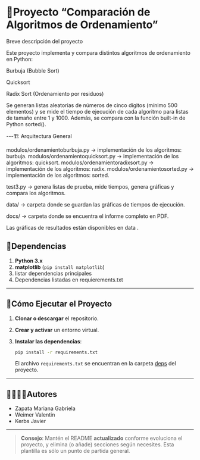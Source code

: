 # 🐍Proyecto “Comparación de Algoritmos de Ordenamiento”
Breve descripción del proyecto

Este proyecto implementa y compara distintos algoritmos de ordenamiento en Python:

Burbuja (Bubble Sort)

Quicksort

Radix Sort (Ordenamiento por residuos)

Se generan listas aleatorias de números de cinco dígitos (mínimo 500 elementos) y se mide el tiempo de ejecución de cada algoritmo para listas de tamaño entre 1 y 1000.
Además, se compara con la función built-in de Python sorted().

---🏗 Arquitectura General

modulos/ordenamientoburbuja.py → implementación de los algoritmos: burbuja.
modulos/ordenamientoquicksort.py → implementación de los algoritmos: quicksort.
modulos/ordenamientoradixsort.py → implementación de los algoritmos: radix.
modulos/ordenamientosorted.py → implementación de los algoritmos: sorted.

test3.py → genera listas de prueba, mide tiempos, genera gráficas y compara los algoritmos.

data/ → carpeta donde se guardan las gráficas de tiempos de ejecución.

docs/ → carpeta donde se encuentra el informe completo en PDF.

Las gráficas de resultados están disponibles en data
.
## 📑Dependencias

1. **Python 3.x**
2. **matplotlib** (`pip install matplotlib`)
3. listar dependencias principales
4. Dependencias listadas en requierements.txt

---
## 🚀Cómo Ejecutar el Proyecto
1. **Clonar o descargar** el repositorio.

2. **Crear y activar** un entorno virtual.

3. **Instalar las dependencias**:
   ```bash
   pip install -r requirements.txt
   ```
   El archivo `requirements.txt` se encuentran en la carpeta [deps](./deps) del proyecto.

---
## 🙎‍♀️🙎‍♂️Autores

- Zapata Mariana Gabriela 
- Weimer Valentin
- Kerbs Javier

---

> **Consejo**: Mantén el README **actualizado** conforme evoluciona el proyecto, y elimina (o añade) secciones según necesites. Esta plantilla es sólo un punto de partida general.

